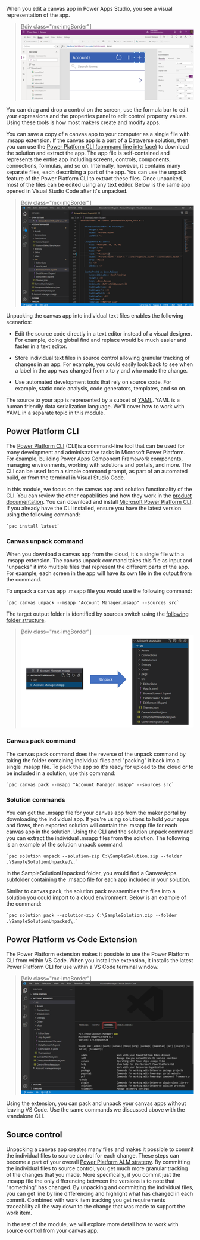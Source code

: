 When you edit a canvas app in Power Apps Studio, you see a visual representation of the app.

> [!div class="mx-imgBorder"]
> [![Screenshot of a canvas app.](../media/canvas-app.png)](../media/canvas-app.png#lightbox)

You can drag and drop a control on the screen, use the formula bar to edit your expressions and the properties panel to edit control property values. Using these tools is how most makers create and modify apps.

You can save a copy of a canvas app to your computer as a single file with .msapp extension. If the canvas app is a part of a Dataverse solution, then you can use the [Power Platform CLI (command line interface)](/powerapps/developer/data-platform/powerapps-cli/?azure-portal=true) to download the solution and extract the app. The app file is self-contained and represents the entire app including screens, controls, components, connections, formulas, and so on. Internally, however, it contains many separate files, each describing a part of the app. You can use the unpack feature of the Power Platform CLI to extract these files. Once unpacked, most of the files can be edited using any text editor. Below is the same app opened in Visual Studio Code after it's unpacked.

> [!div class="mx-imgBorder"]
> [![Screenshot of Visual Studio Code editor with the folder opened that contains individual files for the canvas app.](../media/visual-studio-code.png)](../media/visual-studio-code.png#lightbox)

Unpacking the canvas app into individual text files enables the following scenarios:

-   Edit the source code directly in a text editor instead of a visual designer. For example, doing global find and replace would be much easier and faster in a text editor.

-   Store individual text files in source control allowing granular tracking of changes in an app. For example, you could easily look back to see when a label in the app was changed from x to y and who made the change.

-   Use automated development tools that rely on source code. For example, static code analysis, code generators, templates, and so on.

The source to your app is represented by a subset of [YAML](https://yaml.org/?azure-portal=true). YAML is a human friendly data serialization language. We'll cover how to work with YAML in a separate topic in this module.

## Power Platform CLI 

The [Power Platform CLI](/powerapps/developer/data-platform/powerapps-cli/?azure-portal=true) (CLI)is a command-line tool that can be used for many development and administrative tasks in Microsoft Power Platform. For example, building Power Apps Component Framework components, managing environments, working with solutions and portals, and more. The CLI can be used from a simple command prompt, as part of an automated build, or from the terminal in Visual Studio Code.

In this module, we focus on the canvas app and solution functionality of the CLI. You can review the other capabilities and how they work in the [product documentation](/powerapps/developer/data-platform/powerapps-cli#common-commands/?azure-portal=true). You can download and install [Microsoft Power Platform CLI](https://aka.ms/PowerAppsCLI/?azure-portal=true). If you already have the CLI installed, ensure you have the latest version using the following command:

	`pac install latest`

### Canvas unpack command

When you download a canvas app from the cloud, it's a single file with a .msapp extension. The canvas unpack command takes this file as input and "unpacks" it into multiple files that represent the different parts of the app. For example, each screen in the app will have its own file in the output from the command.

To unpack a canvas app .msapp file you would use the following command:

	`pac canvas unpack --msapp "Account Manager.msapp" --sources src`

The target output folder is identified by sources switch using the [following folder structure](/powerapps/developer/data-platform/powerapps-cli?azure-portal=true#folder-structure).

> [!div class="mx-imgBorder"]
> [![Diagram of the file hierarchy for individual files for the canvas app.](../media/file-hierarchy.png)](../media/file-hierarchy.png#lightbox)

### Canvas pack command

The canvas pack command does the reverse of the unpack command by taking the folder containing individual files and "packing" it back into a single .msapp file. To pack the app so it's ready for upload to the cloud or to be included in a solution, use this command:

	`pac canvas pack --msapp "Account Manager.msapp" --sources src`

### Solution commands

You can get the .msapp file for your canvas app from the maker portal by downloading the individual app. If you're using solutions to hold your apps and flows, then exported solution will contain the .msapp file for each canvas app in the solution. Using the CLI and the solution unpack command you can extract the individual .msapp files from the solution. The following is an example of the solution unpack command:

	`pac solution unpack --solution-zip C:\SampleSolution.zip --folder .\SampleSolutionUnpacked\.`

In the SampleSolutionUnpacked folder, you would find a CanvasApps subfolder containing the .msapp file for each app included in your solution.

Similar to canvas pack, the solution pack reassembles the files into a solution you could import to a cloud environment. Below is an example of the command:

	`pac solution pack --solution-zip C:\SampleSolution.zip --folder .\SampleSolutionUnpacked\.`

## Power Platform vs Code Extension

The Power Platform extension makes it possible to use the Power Platform CLI from within VS Code. When you install the extension, it installs the latest Power Platform CLI for use within a VS Code terminal window.

> [!div class="mx-imgBorder"]
> [![Screenshot of Visual Studio Code with terminal window opened and usage for pac command displayed in that window.](../media/terminal.png)](../media/terminal.png#lightbox)

Using the extension, you can pack and unpack your canvas apps without leaving VS Code. Use the same commands we discussed above with the standalone CLI.

## Source control 

Unpacking a canvas app creates many files and makes it possible to commit the individual files to source control for each change. These steps can become a part of your overall [Power Platform ALM strategy](/power-platform/alm/?azure-portal=true). By committing the individual files to source control, you get much more granular tracking of the changes that you made. More specifically, if you commit just the .msapp file the only differencing between the versions is to note that "something" has changed. By unpacking and committing the individual files, you can get line by line differencing and highlight what has changed in each commit. Combined with work item tracking you get requirements traceability all the way down to the change that was made to support the work item.

In the rest of the module, we will explore more detail how to work with source control from your canvas app.